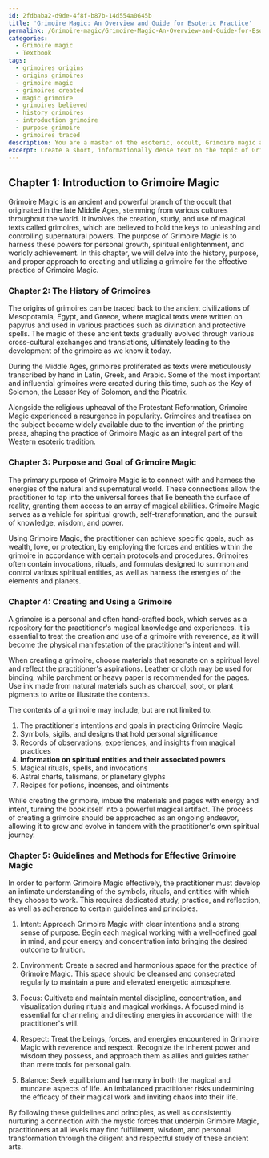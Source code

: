 ```yaml
---
id: 2fdbaba2-d9de-4f8f-b87b-14d554a0645b
title: 'Grimoire Magic: An Overview and Guide for Esoteric Practice'
permalink: /Grimoire-magic/Grimoire-Magic-An-Overview-and-Guide-for-Esoteric-Practice/
categories:
  - Grimoire magic
  - Textbook
tags:
  - grimoires origins
  - origins grimoires
  - grimoire magic
  - grimoires created
  - magic grimoire
  - grimoires believed
  - history grimoires
  - introduction grimoire
  - purpose grimoire
  - grimoires traced
description: You are a master of the esoteric, occult, Grimoire magic and education, you have written many textbooks on the subject in ways that provide students with rich and deep understanding of the subject. You are being asked to write textbook-like sections on a topic and you do it with full context, explainability, and reliability in accuracy to the true facts of the topic at hand, in a textbook style that a student would easily be able to learn from, in a rich, engaging, and contextual way. Always include relevant context (such as formulas and history), related concepts, and in a way that someone can gain deep insights from.
excerpt: Create a short, informationally dense text on the topic of Grimoire Magic within the context of a grimoire or treatise that a student may study to gain rich knowledge and understanding of this occult practice. Include information on the history, purpose, and proper approach to creating and using a grimoire, as well as guidelines and methods to perform effective Grimoire magic.
---
```

## Chapter 1: Introduction to Grimoire Magic

Grimoire Magic is an ancient and powerful branch of the occult that originated in the late Middle Ages, stemming from various cultures throughout the world. It involves the creation, study, and use of magical texts called grimoires, which are believed to hold the keys to unleashing and controlling supernatural powers. The purpose of Grimoire Magic is to harness these powers for personal growth, spiritual enlightenment, and worldly achievement. In this chapter, we will delve into the history, purpose, and proper approach to creating and utilizing a grimoire for the effective practice of Grimoire Magic.

### Chapter 2: The History of Grimoires

The origins of grimoires can be traced back to the ancient civilizations of Mesopotamia, Egypt, and Greece, where magical texts were written on papyrus and used in various practices such as divination and protective spells. The magic of these ancient texts gradually evolved through various cross-cultural exchanges and translations, ultimately leading to the development of the grimoire as we know it today.

During the Middle Ages, grimoires proliferated as texts were meticulously transcribed by hand in Latin, Greek, and Arabic. Some of the most important and influential grimoires were created during this time, such as the Key of Solomon, the Lesser Key of Solomon, and the Picatrix.

Alongside the religious upheaval of the Protestant Reformation, Grimoire Magic experienced a resurgence in popularity. Grimoires and treatises on the subject became widely available due to the invention of the printing press, shaping the practice of Grimoire Magic as an integral part of the Western esoteric tradition.

### Chapter 3: Purpose and Goal of Grimoire Magic

The primary purpose of Grimoire Magic is to connect with and harness the energies of the natural and supernatural world. These connections allow the practitioner to tap into the universal forces that lie beneath the surface of reality, granting them access to an array of magical abilities. Grimoire Magic serves as a vehicle for spiritual growth, self-transformation, and the pursuit of knowledge, wisdom, and power.

Using Grimoire Magic, the practitioner can achieve specific goals, such as wealth, love, or protection, by employing the forces and entities within the grimoire in accordance with certain protocols and procedures. Grimoires often contain invocations, rituals, and formulas designed to summon and control various spiritual entities, as well as harness the energies of the elements and planets.

### Chapter 4: Creating and Using a Grimoire

A grimoire is a personal and often hand-crafted book, which serves as a repository for the practitioner's magical knowledge and experiences. It is essential to treat the creation and use of a grimoire with reverence, as it will become the physical manifestation of the practitioner's intent and will.

When creating a grimoire, choose materials that resonate on a spiritual level and reflect the practitioner's aspirations. Leather or cloth may be used for binding, while parchment or heavy paper is recommended for the pages. Use ink made from natural materials such as charcoal, soot, or plant pigments to write or illustrate the contents.

The contents of a grimoire may include, but are not limited to:

1. The practitioner's intentions and goals in practicing Grimoire Magic
2. Symbols, sigils, and designs that hold personal significance
3. Records of observations, experiences, and insights from magical practices
4. **Information on spiritual entities and their associated powers**
5. Magical rituals, spells, and invocations
6. Astral charts, talismans, or planetary glyphs
7. Recipes for potions, incenses, and ointments

While creating the grimoire, imbue the materials and pages with energy and intent, turning the book itself into a powerful magical artifact. The process of creating a grimoire should be approached as an ongoing endeavor, allowing it to grow and evolve in tandem with the practitioner's own spiritual journey.

### Chapter 5: Guidelines and Methods for Effective Grimoire Magic

In order to perform Grimoire Magic effectively, the practitioner must develop an intimate understanding of the symbols, rituals, and entities with which they choose to work. This requires dedicated study, practice, and reflection, as well as adherence to certain guidelines and principles.

1. Intent: Approach Grimoire Magic with clear intentions and a strong sense of purpose. Begin each magical working with a well-defined goal in mind, and pour energy and concentration into bringing the desired outcome to fruition.

2. Environment: Create a sacred and harmonious space for the practice of Grimoire Magic. This space should be cleansed and consecrated regularly to maintain a pure and elevated energetic atmosphere.

3. Focus: Cultivate and maintain mental discipline, concentration, and visualization during rituals and magical workings. A focused mind is essential for channeling and directing energies in accordance with the practitioner's will.

4. Respect: Treat the beings, forces, and energies encountered in Grimoire Magic with reverence and respect. Recognize the inherent power and wisdom they possess, and approach them as allies and guides rather than mere tools for personal gain.

5. Balance: Seek equilibrium and harmony in both the magical and mundane aspects of life. An imbalanced practitioner risks undermining the efficacy of their magical work and inviting chaos into their life.

By following these guidelines and principles, as well as consistently nurturing a connection with the mystic forces that underpin Grimoire Magic, practitioners at all levels may find fulfillment, wisdom, and personal transformation through the diligent and respectful study of these ancient arts.
